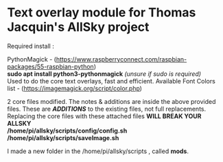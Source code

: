 # Text overlay module for Thomas Jacquin's AllSky project

Required install : 

PythonMagick - (https://www.raspberryconnect.com/raspbian-packages/55-raspbian-python)<br>
**sudo apt install python3-pythonmagick** _(unsure if sudo is required)_<br>
Used to do the core text overlays, fast and efficient. Available Font Colors list - (https://imagemagick.org/script/color.php)
    
2 core files modified. The notes & additions are inside the above provided files. These are _**ADDITIONS**_ to the existing files, not full replacements. Replacing the core files with these attached files **WILL BREAK YOUR ALLSKY** <br>
**/home/pi/allsky/scripts/config/config.sh<br>
/home/pi/allsky/scripts/saveImage.sh<br>**

I made a new folder in the /home/pi/allsky/scripts , called **mods**. 

